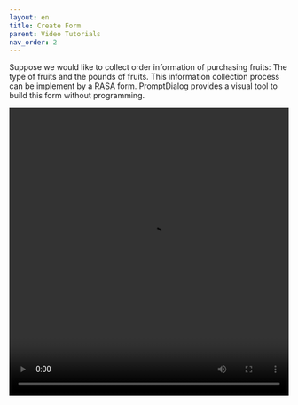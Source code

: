 ```yaml
---
layout: en
title: Create Form
parent: Video Tutorials
nav_order: 2
---
```


Suppose we would like to collect order information of purchasing fruits: The type of fruits and the pounds of fruits.  This information collection process can be implement by a RASA form.  PromptDialog provides a visual tool to build this form without programming. 

<video src="/assets/images/example/video/form.mp4" width="100%" height="520px" controls="controls"></video>
